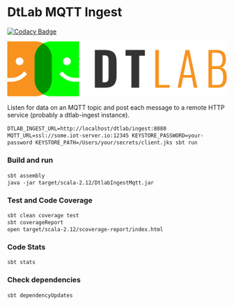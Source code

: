 # DtLab MQTT Ingest

[![Codacy Badge](https://api.codacy.com/project/badge/Grade/25295eb70b8d463486773644f4b1c215)](https://app.codacy.com/gh/SoMind/dtlab-ingest-mqtt?utm_source=github.com&utm_medium=referral&utm_content=SoMind/dtlab-ingest-mqtt&utm_campaign=Badge_Grade_Dashboard)

![alt text](docs/logo_cropped.png)

Listen for data on an MQTT topic and post each message to a remote HTTP service (probably a dtlab-ingest instance).

```console
DTLAB_INGEST_URL=http://localhost/dtlab/ingest:8080 MQTT_URL=ssl://some.iot-server.io:12345 KEYSTORE_PASSWORD=your-password KEYSTORE_PATH=/Users/your/secrets/client.jks sbt run
```

### Build and run

```console
sbt assembly
java -jar target/scala-2.12/DtlabIngestMqtt.jar
```

### Test and Code Coverage

```console
sbt clean coverage test
sbt coverageReport
open target/scala-2.12/scoverage-report/index.html
```

### Code Stats

```console
sbt stats
```
### Check dependencies

```console
sbt dependencyUpdates
```

